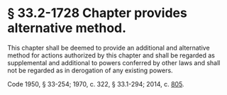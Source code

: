 # § 33.2-1728 Chapter provides alternative method.

<p>This chapter shall be deemed to provide an additional and alternative method for actions authorized by this chapter and shall be regarded as supplemental and additional to powers conferred by other laws and shall not be regarded as in derogation of any existing powers.</p><p>Code 1950, § 33-254; 1970, c. 322, § 33.1-294; 2014, c. <a href='http://lis.virginia.gov/cgi-bin/legp604.exe?141+ful+CHAP0805'>805</a>.</p>